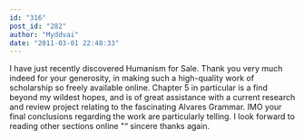 ```yaml
---
id: "316"
post_id: "282"
author: "Myddvai"
date: "2011-03-01 22:48:33"
---
```

I have just recently discovered Humanism for Sale. Thank you very much indeed for your generosity, in making such a high-quality work of scholarship so freely available online. Chapter 5 in particular is a find beyond my wildest hopes, and is of great assistance with a current research and review project relating to the fascinating Alvares Grammar. IMO your final conclusions regarding the work are particularly telling. I look forward to reading other sections online "“ sincere thanks again.
